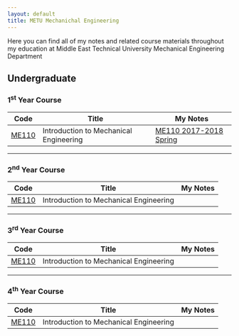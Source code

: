 ```yaml
---
layout: default
title: METU Mechanichal Engineering
---
```

Here you can find all of my notes and related course materials throughout my education at Middle East Technical University Mechanical Engineering Department
## Undergraduate
### 1<sup>st</sup> Year Course

| Code                                                                         | Title                                  | My Notes |
| ---------------------------------------------------------------------------- | -------------------------------------- | -------- |
| [ME110](https://catalog.metu.edu.tr/course.php?prog=569&course_code=5690110) | Introduction to Mechanical Engineering | [ME110 2017-2018 Spring](https://drive.google.com/drive/folders/1Vg_rQASQAkpuCn23zn3XAGdrGHNXsmUB?usp=sharing)|

---

### 2<sup>nd</sup> Year Course

| Code                                                                         | Title                                   | My Notes |
| ---------------------------------------------------------------------------- | --------------------------------------- | ----- |
| [ME110](https://catalog.metu.edu.tr/course.php?prog=569&course_code=5690110) | 	Introduction to Mechanical Engineering | |

---

### 3<sup>rd</sup> Year Course

| Code                                                                         | Title                                   | My Notes |
| ---------------------------------------------------------------------------- | --------------------------------------- | ----- |
| [ME110](https://catalog.metu.edu.tr/course.php?prog=569&course_code=5690110) | 	Introduction to Mechanical Engineering | |

---

### 4<sup>th</sup> Year Course

| Code                                                                         | Title                                   | My Notes |
| ---------------------------------------------------------------------------- | --------------------------------------- | ----- |
| [ME110](https://catalog.metu.edu.tr/course.php?prog=569&course_code=5690110) | 	Introduction to Mechanical Engineering | |

